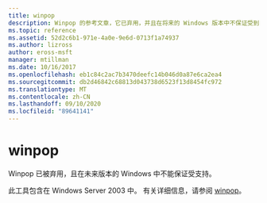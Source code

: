 ```yaml
---
title: winpop
description: Winpop 的参考文章，它已弃用，并且在将来的 Windows 版本中不保证受到支持。
ms.topic: reference
ms.assetid: 52d2c6b1-971e-4a0e-9e6d-0713f1a74937
ms.author: lizross
author: eross-msft
manager: mtillman
ms.date: 10/16/2017
ms.openlocfilehash: eb1c84c2ac7b3470deefc14b046d0a87e6ca2ea4
ms.sourcegitcommit: db2d46842c68813d043738d6523f13d8454fc972
ms.translationtype: MT
ms.contentlocale: zh-CN
ms.lasthandoff: 09/10/2020
ms.locfileid: "89641141"
---
```

# <a name="winpop"></a>winpop



Winpop 已被弃用，且在未来版本的 Windows 中不能保证受支持。

此工具包含在 Windows Server 2003 中。 有关详细信息，请参阅 [winpop](/previous-versions/orphan-topics/ws.10/cc772824(v=ws.10))。
